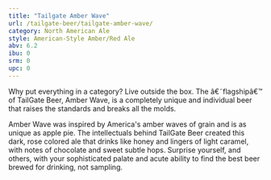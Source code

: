 ```yaml
---
title: "Tailgate Amber Wave"
url: /tailgate-beer/tailgate-amber-wave/
category: North American Ale
style: American-Style Amber/Red Ale
abv: 6.2
ibu: 0
srm: 0
upc: 0
---
```

Why put everything in a category? Live outside the box. The â€˜flagshipâ€™ of TailGate Beer, Amber Wave, is a completely unique and individual beer that raises the standards and breaks all the molds.

Amber Wave was inspired by America's amber waves of grain and is as unique as apple pie.  The intellectuals behind TailGate Beer created this dark, rose colored ale that drinks like honey and lingers of light caramel, with notes of chocolate and sweet subtle hops. Surprise yourself, and others, with your sophisticated palate and acute ability to find the best beer brewed for drinking, not sampling.

